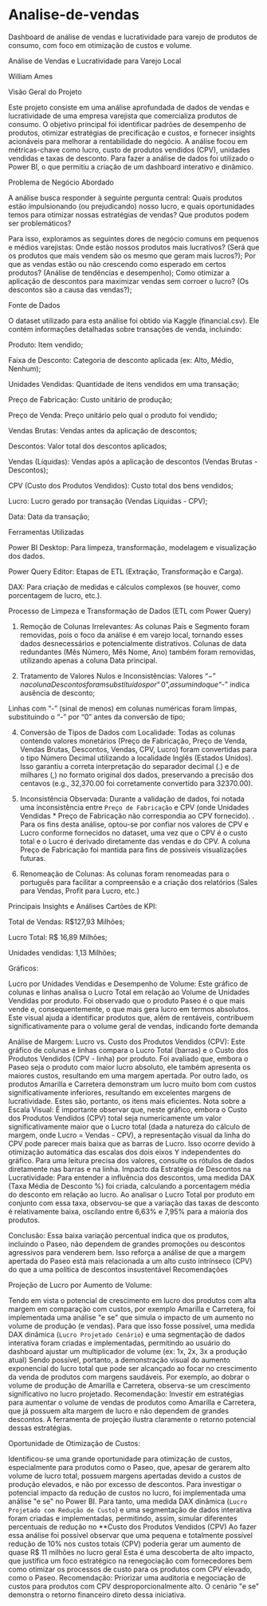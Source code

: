 # Analise-de-vendas
Dashboard de análise de vendas e lucratividade para varejo de produtos de consumo, com foco em otimização de custos e volume.

Análise de Vendas e Lucratividade para Varejo Local

William Ames

Visão Geral do Projeto

Este projeto consiste em uma análise aprofundada de dados de vendas e lucratividade de uma empresa varejista que comercializa produtos de consumo. O objetivo principal foi identificar padrões de desempenho de produtos, otimizar estratégias de precificação e custos, e fornecer insights acionáveis para melhorar a rentabilidade do negócio. A análise focou em métricas-chave como lucro, custo de produtos vendidos (CPV), unidades vendidas e taxas de desconto. Para fazer a análise de dados foi utilizado o Power BI, o que permitiu a criação de um dashboard interativo e dinâmico.

Problema de Negócio Abordado

A análise busca responder à seguinte pergunta central:
Quais produtos estão impulsionando (ou prejudicando) nosso lucro, e quais oportunidades temos para otimizar nossas estratégias de vendas? Que produtos podem ser problemáticos?

Para isso, exploramos as seguintes dores de negócio comuns em pequenos e médios varejistas:
Onde estão nossos produtos mais lucrativos? (Será que os produtos que mais vendem são os mesmo que geram mais lucros?);
Por que as vendas estão ou não crescendo como esperado em certos produtos? (Análise de tendências e desempenho);
Como otimizar a aplicação de descontos para maximizar vendas sem corroer o lucro? (Os descontos são a causa das vendas?);

Fonte de Dados

O dataset utilizado para esta análise foi obtido via Kaggle (financial.csv). Ele contém informações detalhadas sobre transações de venda, incluindo:

Produto: Item vendido;

Faixa de Desconto: Categoria de desconto aplicada (ex: Alto, Médio, Nenhum);

Unidades Vendidas: Quantidade de itens vendidos em uma transação;

Preço de Fabricação: Custo unitário de produção;

Preço de Venda: Preço unitário pelo qual o produto foi vendido;

Vendas Brutas: Vendas antes da aplicação de descontos;

Descontos: Valor total dos descontos aplicados;

Vendas (Líquidas): Vendas após a aplicação de descontos (Vendas Brutas - Descontos);

CPV (Custo dos Produtos Vendidos): Custo total dos bens vendidos;

Lucro: Lucro gerado por transação (Vendas Líquidas - CPV);

Data: Data da transação;


Ferramentas Utilizadas

Power BI Desktop: Para limpeza, transformação, modelagem e visualização dos dados.

Power Query Editor: Etapas de ETL (Extração, Transformação e Carga).

DAX: Para criação de medidas e cálculos complexos (se houver, como porcentagem de lucro, etc.).

Processo de Limpeza e Transformação de Dados (ETL com Power Query)

1.  Remoção de Colunas Irrelevantes: 
As colunas País e Segmento foram removidas, pois o foco da análise é em varejo local, tornando esses dados desnecessários e potencialmente distrativos. Colunas de data redundantes (Mês Número, Mês Nome, Ano) também foram removidas, utilizando apenas a coluna Data principal.

2.   Tratamento de Valores Nulos e Inconsistências:
 Valores “$-” na coluna Descontos foram substituídos por “0”, assumindo que “$-” indica ausência de desconto;

 Linhas com “-” (sinal de menos) em colunas numéricas foram limpas, substituindo o “-” por “0” antes da conversão de tipo;

4.  Conversão de Tipos de Dados com Localidade:
Todas as colunas contendo valores monetários (Preço de Fabricação, Preço de Venda, Vendas Brutas, Descontos, Vendas, CPV, Lucro) foram convertidas para o tipo Número Decimal utilizando a localidade Inglês (Estados Unidos). Isso garantiu a correta interpretação do separador decimal (.) e de milhares (,) no formato original dos dados, preservando a precisão dos centavos (e.g., 32,370.00 foi corretamente convertido para 32370.00).

5.  Inconsistência Observada:
Durante a validação de dados, foi notada uma inconsistência entre `Preço de Fabricação` e CPV (onde Unidades Vendidas * Preço de Fabricação não correspondia ao CPV fornecido). . Para os fins desta análise, optou-se por confiar nos valores de CPV e Lucro conforme fornecidos no dataset, uma vez que o CPV é o custo total e o Lucro é derivado diretamente das vendas e do CPV. A coluna Preço de Fabricação foi mantida para fins de possíveis visualizações futuras.

6.  Renomeação de Colunas: 
As colunas foram renomeadas para o português para facilitar a compreensão e a criação dos relatórios  (Sales para Vendas, Profit para Lucro, etc.) 

Principais Insights e Análises 
Cartões de KPI: 

Total de Vendas: R$127,93 Milhões;

Lucro Total: R$ 16,89 Milhões;

Unidades vendidas: 1,13 Milhões;

Gráficos:

Lucro por Unidades Vendidas e Desempenho de Volume:
Este gráfico de colunas e linhas analisa o Lucro Total em relação ao Volume de Unidades Vendidas por produto. Foi observado que o produto Paseo é o que mais vende e, consequentemente, o que mais gera lucro em termos absolutos. Este visual ajuda a identificar produtos que, além de rentáveis, contribuem significativamente para o volume geral de vendas, indicando forte demanda

Análise de Margem: Lucro vs. Custo dos Produtos Vendidos (CPV):
Este gráfico de colunas e linhas compara o Lucro Total (barras) e o Custo dos Produtos Vendidos (CPV - linha) por produto. Foi avaliado que, embora o Paseo seja o produto com maior lucro absoluto, ele também apresenta os maiores custos, resultando em uma margem apertada. Por outro lado, os produtos Amarilla e Carretera demonstram um lucro muito bom com custos significativamente inferiores, resultando em excelentes margens de lucratividade. Estes são, portanto, os itens mais eficientes.
Nota sobre a Escala Visual: 
É importante observar que, neste gráfico, embora o Custo dos Produtos Vendidos (CPV) total seja numericamente um valor significativamente maior que o Lucro total (dada a natureza do cálculo de margem, onde Lucro = Vendas - CPV), a representação visual da linha do CPV pode parecer mais baixa que as barras de Lucro. Isso ocorre devido à otimização automática das escalas dos dois eixos Y independentes do gráfico. Para uma leitura precisa dos valores, consulte os rótulos de dados diretamente nas barras e na linha.
Impacto da Estratégia de Descontos na Lucratividade:
Para entender a influência dos descontos, uma medida DAX (Taxa Média de Desconto %) foi criada, calculando a porcentagem média do desconto em relação ao lucro. Ao analisar o Lucro Total por produto em conjunto com essa taxa, observou-se que a variação das taxas de desconto é relativamente baixa, oscilando entre 6,63% e 7,95% para a maioria dos produtos. 

Conclusão: Essa baixa variação percentual indica que os produtos, incluindo o Paseo, não dependem de grandes promoções ou descontos agressivos para venderem bem. Isso reforça a análise de que a margem apertada do Paseo está mais relacionada a um alto custo intrínseco (CPV) do que a uma política de descontos insustentável
Recomendações 

Projeção de Lucro por Aumento de Volume:

 Tendo em vista o potencial de crescimento em lucro dos produtos com alta margem em comparação com custos, por exemplo Amarilla e Carretera, foi implementada uma análise "e se" que simula o impacto de um aumento no volume de produção (e vendas).
Para que isso fosse possível, uma medida DAX dinâmica (`Lucro Projetado Cenário`) e uma segmentação de dados interativa foram criadas e implementadas, permitindo ao usuário do dashboard ajustar um multiplicador de volume (ex: 1x, 2x, 3x a produção atual)
Sendo possível, portanto, a demonstração visual do aumento exponencial do lucro total que pode ser alcançado ao focar no crescimento da venda de produtos com margens saudáveis. Por exemplo, ao dobrar o volume de produção de Amarilla e Carretera, observa-se um crescimento significativo no lucro projetado.
Recomendação: Investir em estratégias para aumentar o volume de vendas de produtos como Amarilla e Carretera, que já possuem alta margem de lucro e não dependem de grandes descontos. A ferramenta de projeção ilustra claramente o retorno potencial dessas estratégias.

Oportunidade de Otimização de Custos:

Identificou-se uma grande oportunidade para otimização de custos, especialmente para produtos como o Paseo, que, apesar de gerarem alto volume de lucro total, possuem margens apertadas devido a custos de produção elevados, e não por excesso de descontos.
Para investigar o potencial impacto da redução de custos no lucro, foi implementada uma análise "e se" no Power BI. Para tanto, uma medida DAX dinâmica (`Lucro Projetado com Redução de Custo`) e uma segmentação de dados interativa foram criadas e implementadas, permitindo, assim, simular diferentes percentuais de redução no **Custo dos Produtos Vendidos (CPV)
Ao fazer essa análise foi possível observar que uma pequena e totalmente possível redução de 10% nos custos totais (CPV) poderia gerar um aumento de quase R$ 11 milhões no lucro geral Esta é uma descoberta de alto impacto, que justifica um foco estratégico na renegociação com fornecedores bem como otimizar os processos de custo para os produtos com CPV elevado, como o Paseo.
Recomendação: Priorizar uma auditoria e negociação de custos para produtos com CPV desproporcionalmente alto. O cenário "e se" demonstra o retorno financeiro direto dessa iniciativa.
